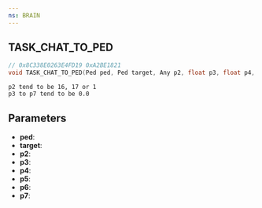 ```yaml
---
ns: BRAIN
---
```

## TASK_CHAT_TO_PED

```c
// 0x8C338E0263E4FD19 0xA2BE1821
void TASK_CHAT_TO_PED(Ped ped, Ped target, Any p2, float p3, float p4, float p5, float p6, float p7);
```

```
p2 tend to be 16, 17 or 1  
p3 to p7 tend to be 0.0  
```

## Parameters
* **ped**: 
* **target**: 
* **p2**: 
* **p3**: 
* **p4**: 
* **p5**: 
* **p6**: 
* **p7**: 


